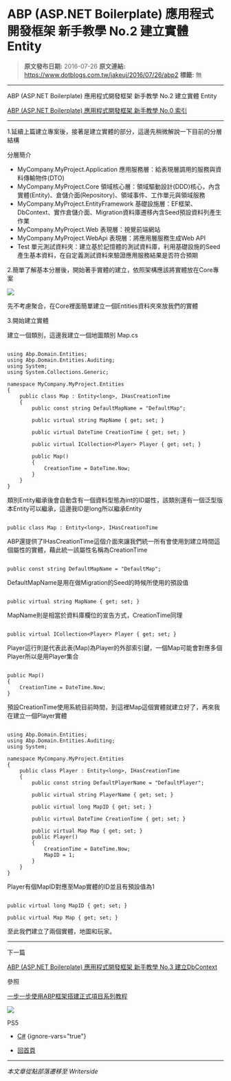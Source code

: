 # ABP (ASP.NET Boilerplate) 應用程式開發框架 新手教學 No.2 建立實體 Entity

> **原文發布日期:** 2016-07-26
> **原文連結:** https://www.dotblogs.com.tw/jakeuj/2016/07/26/abp2
> **標籤:** 無

---

ABP (ASP.NET Boilerplate) 應用程式開發框架 新手教學 No.2 建立實體 Entity

​[ABP (ASP.NET Boilerplate) 應用程式開發框架 新手教學 No.0 索引](https://dotblogs.com.tw/jakeuj/2016/07/28/abp0)

---

1.延續上篇建立專案後，接著是建立實體的部分，這邊先稍微解說一下目前的分層結構

分層簡介

* MyCompany.MyProject.Application
  應用服務層：給表現層調用的服務與資料傳輸物件(DTO)
* MyCompany.MyProject.Core
  領域核心層：領域驅動設計(DDD)核心，內含實體(Entity)、倉儲介面(Repository)、領域事件、工作單元與領域服務
* MyCompany.MyProject.EntityFramework
  基礎設施層：EF框架、DbContext、實作倉儲介面、Migration資料庫遷移內含Seed預設資料列產生作業
* MyCompany.MyProject.Web
  表現層：視覺前端網站
* MyCompany.MyProject.WebApi
  表現層：將應用層服務生成Web API
* Test
  單元測試資料夾：建立基於記憶體的測試資料庫，利用基礎設施的Seed產生基本資料，在自定義測試資料來驗證應用服務結果是否符合預期

2.簡單了解基本分層後，開始著手實體的建立，依照架構應該將實體放在Core專案

![](https://dotblogsfile.blob.core.windows.net/user/jakeuj/214c215c-1e80-4ac1-8e0a-bec8ad05535b/1469594040_81626.png)

先不考慮聚合，在Core裡面簡單建立一個Entities資料夾來放我們的實體

3.開始建立實體

建立一個類別，這邊我建立一個地圖類別 Map.cs

```

using Abp.Domain.Entities;
using Abp.Domain.Entities.Auditing;
using System;
using System.Collections.Generic;

namespace MyCompany.MyProject.Entities
{
    public class Map : Entity<long>, IHasCreationTime
    {
        public const string DefaultMapName = "DefaultMap";

        public virtual string MapName { get; set; }

        public virtual DateTime CreationTime { get; set; }

        public virtual ICollection<Player> Player { get; set; }

        public Map()
        {
            CreationTime = DateTime.Now;
        }
    }
}
```

類別Entity繼承後會自動含有一個資料型態為int的ID屬性，該類別還有一個泛型版本Entity<T>可以繼承，這邊我ID是long所以繼承Entity<long>

```

public class Map : Entity<long>, IHasCreationTime
```

ABP還提供了IHasCreationTime這個介面來讓我們統一所有會使用到建立時間這個屬性的實體，藉此統一該屬性名稱為CreationTime

```

public const string DefaultMapName = "DefaultMap";
```

DefaultMapName是用在做Migration的Seed的時候所使用的預設值

```

public virtual string MapName { get; set; }
```

MapName則是相當於資料庫欄位的宣告方式，CreationTime同理

```

public virtual ICollection<Player> Player { get; set; }
```

Player這行則是代表此表(Map)為Player的外部索引鍵，一個Map可能會對應多個Player所以是用Player集合

```

public Map()
{
    CreationTime = DateTime.Now;
}
```

預設CreationTime使用系統目前時間，到這裡Map這個實體就建立好了，再來我在建立一個Player實體

```

using Abp.Domain.Entities;
using Abp.Domain.Entities.Auditing;
using System;

namespace MyCompany.MyProject.Entities
{
    public class Player : Entity<long>, IHasCreationTime
    {
        public const string DefaultPlayerName = "DefaultPlayer";

        public virtual string PlayerName { get; set; }

        public virtual long MapID { get; set; }

        public virtual DateTime CreationTime { get; set; }

        public virtual Map Map { get; set; }
        public Player()
        {
            CreationTime = DateTime.Now;
            MapID = 1;
        }
    }
}
```

Player有個MapID對應至Map實體的ID並且有預設值為1

```

public virtual long MapID { get; set; }

public virtual Map Map { get; set; }
```

至此我們建立了兩個實體，地圖和玩家。

---

下一篇

[ABP (ASP.NET Boilerplate) 應用程式開發框架 新手教學 No.3 建立DbContext](https://dotblogs.com.tw/jakeuj/2016/07/27/abp3)

參照

[一步一步使用ABP框架搭建正式項目系列教程](http://www.cnblogs.com/farb/p/4849791.html)

![](https://card.psnprofiles.com/1/jakeuj.png)

PS5

* [C#](/jakeuj/Tags?qq=C%23)
{ignore-vars="true"}

* [回首頁](/jakeuj)

---

*本文章從點部落遷移至 Writerside*
